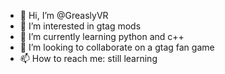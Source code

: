 - 👋 Hi, I’m @GreaslyVR
- 👀 I’m interested in gtag mods
- 🌱 I’m currently learning python and c++
- 💞️ I’m looking to collaborate on a gtag fan game
- 📫 How to reach me: still learning

<!---
GreaslyVR/GreaslyVR is a ✨ special ✨ repository because its `README.md` (this file) appears on your GitHub profile.
You can click the Preview link to take a look at your changes.
--->
